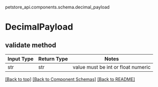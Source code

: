 petstore_api.components.schema.decimal_payload
# DecimalPayload

## validate method
Input Type | Return Type | Notes
------------ | ------------- | -------------
str | str | value must be int or float numeric

[[Back to top]](#top) [[Back to Component Schemas]](../../../README.md#Component-Schemas) [[Back to README]](../../../README.md)
